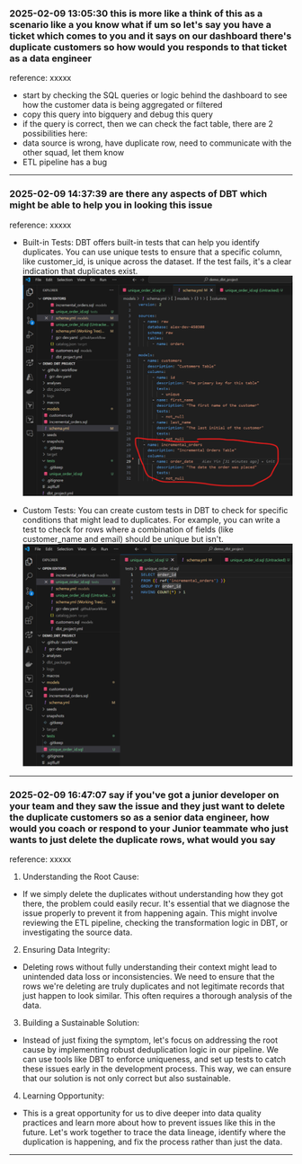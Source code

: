 ### 2025-02-09 13:05:30 this is more like a think of this as a scenario like a you know what if um so let's say you have a ticket which comes to you and it says on our dashboard there's duplicate customers so how would you responds to that ticket as a data engineer
reference: xxxxx

- start by checking the SQL queries or logic behind the dashboard to see how the customer data is being aggregated or filtered
- copy this query into bigquery and debug this query
- if the query is correct, then we can check the fact table, there are 2 possibilities here:
- data source is wrong, have duplicate row, need to communicate with the other squad, let them know
- ETL pipeline has a bug
_______________________________________________________________
### 2025-02-09 14:37:39 are there any aspects of DBT which might be able to help you in looking this issue

reference: xxxxx

- Built-in Tests: DBT offers built-in tests that can help you identify duplicates. You can use unique tests to ensure that a specific column, like customer\_id, is unique across the dataset. If the test fails, it's a clear indication that duplicates exist.
![alt text](image-9.png)

- Custom Tests: You can create custom tests in DBT to check for specific conditions that might lead to duplicates. For example, you can write a test to check for rows where a combination of fields (like customer\_name and email) should be unique but isn't.
![alt text](image-8.png)

_______________________________________________________________
### 2025-02-09 16:47:07 say if you've got a junior developer on your team and they saw the issue and they just want to delete the duplicate customers so as a senior data engineer, how would you coach or respond to your Junior teammate who just wants to just delete the duplicate rows, what would you say
reference: xxxxx


1.  Understanding the Root Cause:

-   If we simply delete the duplicates without understanding how they got there, the problem could easily recur. It's essential that we diagnose the issue properly to prevent it from happening again. This might involve reviewing the ETL pipeline, checking the transformation logic in DBT, or investigating the source data.

2.  Ensuring Data Integrity:

-   Deleting rows without fully understanding their context might lead to unintended data loss or inconsistencies. We need to ensure that the rows we're deleting are truly duplicates and not legitimate records that just happen to look similar. This often requires a thorough analysis of the data.

3.  Building a Sustainable Solution:

-   Instead of just fixing the symptom, let's focus on addressing the root cause by implementing robust deduplication logic in our pipeline. We can use tools like DBT to enforce uniqueness, and set up tests to catch these issues early in the development process. This way, we can ensure that our solution is not only correct but also sustainable.

4.  Learning Opportunity:

-   This is a great opportunity for us to dive deeper into data quality practices and learn more about how to prevent issues like this in the future. Let's work together to trace the data lineage, identify where the duplication is happening, and fix the process rather than just the data.


_______________________________________________________________